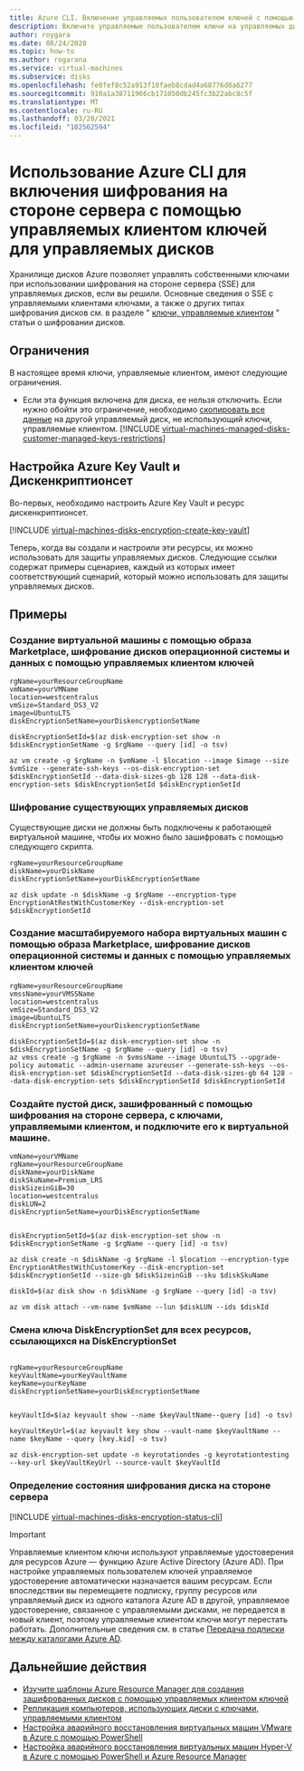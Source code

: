 ```yaml
---
title: Azure CLI. Включение управляемых пользователем ключей с помощью управляемых дисков SSE
description: Включите управляемые пользователем ключи на управляемых дисках с помощью Azure CLI.
author: roygara
ms.date: 08/24/2020
ms.topic: how-to
ms.author: rogarana
ms.service: virtual-machines
ms.subservice: disks
ms.openlocfilehash: fe0fef8c52a913f18faeb8cdad4a68776d8a6277
ms.sourcegitcommit: 910a1a38711966cb171050db245fc3b22abc8c5f
ms.translationtype: MT
ms.contentlocale: ru-RU
ms.lasthandoff: 03/20/2021
ms.locfileid: "102562594"
---
```

# <a name="use-the-azure-cli-to-enable-server-side-encryption-with-customer-managed-keys-for-managed-disks"></a>Использование Azure CLI для включения шифрования на стороне сервера с помощью управляемых клиентом ключей для управляемых дисков

Хранилище дисков Azure позволяет управлять собственными ключами при использовании шифрования на стороне сервера (SSE) для управляемых дисков, если вы решили. Основные сведения о SSE с управляемыми клиентами ключами, а также о других типах шифрования дисков см. в разделе " [ключи, управляемые клиентом](../disk-encryption.md#customer-managed-keys) " статьи о шифровании дисков.

## <a name="restrictions"></a>Ограничения

В настоящее время ключи, управляемые клиентом, имеют следующие ограничения.

- Если эта функция включена для диска, ее нельзя отключить.
    Если нужно обойти это ограничение, необходимо [скопировать все данные](disks-upload-vhd-to-managed-disk-cli.md#copy-a-managed-disk) на другой управляемый диск, не использующий ключи, управляемые клиентом.
[!INCLUDE [virtual-machines-managed-disks-customer-managed-keys-restrictions](../../../includes/virtual-machines-managed-disks-customer-managed-keys-restrictions.md)]

## <a name="set-up-your-azure-key-vault-and-diskencryptionset"></a>Настройка Azure Key Vault и Дискенкриптионсет

Во-первых, необходимо настроить Azure Key Vault и ресурс дискенкриптионсет.

[!INCLUDE [virtual-machines-disks-encryption-create-key-vault](../../../includes/virtual-machines-disks-encryption-create-key-vault-cli.md)]

Теперь, когда вы создали и настроили эти ресурсы, их можно использовать для защиты управляемых дисков. Следующие ссылки содержат примеры сценариев, каждый из которых имеет соответствующий сценарий, который можно использовать для защиты управляемых дисков.

## <a name="examples"></a>Примеры

### <a name="create-a-vm-using-a-marketplace-image-encrypting-the-os-and-data-disks-with-customer-managed-keys"></a>Создание виртуальной машины с помощью образа Marketplace, шифрование дисков операционной системы и данных с помощью управляемых клиентом ключей

```azurecli
rgName=yourResourceGroupName
vmName=yourVMName
location=westcentralus
vmSize=Standard_DS3_V2
image=UbuntuLTS 
diskEncryptionSetName=yourDiskencryptionSetName

diskEncryptionSetId=$(az disk-encryption-set show -n $diskEncryptionSetName -g $rgName --query [id] -o tsv)

az vm create -g $rgName -n $vmName -l $location --image $image --size $vmSize --generate-ssh-keys --os-disk-encryption-set $diskEncryptionSetId --data-disk-sizes-gb 128 128 --data-disk-encryption-sets $diskEncryptionSetId $diskEncryptionSetId
```

### <a name="encrypt-existing-managed-disks"></a>Шифрование существующих управляемых дисков 

Существующие диски не должны быть подключены к работающей виртуальной машине, чтобы их можно было зашифровать с помощью следующего скрипта.

```azurecli
rgName=yourResourceGroupName
diskName=yourDiskName
diskEncryptionSetName=yourDiskEncryptionSetName
 
az disk update -n $diskName -g $rgName --encryption-type EncryptionAtRestWithCustomerKey --disk-encryption-set $diskEncryptionSetId
```

### <a name="create-a-virtual-machine-scale-set-using-a-marketplace-image-encrypting-the-os-and-data-disks-with-customer-managed-keys"></a>Создание масштабируемого набора виртуальных машин с помощью образа Marketplace, шифрование дисков операционной системы и данных с помощью управляемых клиентом ключей

```azurecli
rgName=yourResourceGroupName
vmssName=yourVMSSName
location=westcentralus
vmSize=Standard_DS3_V2
image=UbuntuLTS 
diskEncryptionSetName=yourDiskencryptionSetName

diskEncryptionSetId=$(az disk-encryption-set show -n $diskEncryptionSetName -g $rgName --query [id] -o tsv)
az vmss create -g $rgName -n $vmssName --image UbuntuLTS --upgrade-policy automatic --admin-username azureuser --generate-ssh-keys --os-disk-encryption-set $diskEncryptionSetId --data-disk-sizes-gb 64 128 --data-disk-encryption-sets $diskEncryptionSetId $diskEncryptionSetId
```

### <a name="create-an-empty-disk-encrypted-using-server-side-encryption-with-customer-managed-keys-and-attach-it-to-a-vm"></a>Создайте пустой диск, зашифрованный с помощью шифрования на стороне сервера, с ключами, управляемыми клиентом, и подключите его к виртуальной машине.

```azurecli
vmName=yourVMName
rgName=yourResourceGroupName
diskName=yourDiskName
diskSkuName=Premium_LRS
diskSizeinGiB=30
location=westcentralus
diskLUN=2
diskEncryptionSetName=yourDiskEncryptionSetName


diskEncryptionSetId=$(az disk-encryption-set show -n $diskEncryptionSetName -g $rgName --query [id] -o tsv)

az disk create -n $diskName -g $rgName -l $location --encryption-type EncryptionAtRestWithCustomerKey --disk-encryption-set $diskEncryptionSetId --size-gb $diskSizeinGiB --sku $diskSkuName

diskId=$(az disk show -n $diskName -g $rgName --query [id] -o tsv)

az vm disk attach --vm-name $vmName --lun $diskLUN --ids $diskId 

```

### <a name="change-the-key-of-a-diskencryptionset-to-rotate-the-key-for-all-the-resources-referencing-the-diskencryptionset"></a>Смена ключа DiskEncryptionSet для всех ресурсов, ссылающихся на DiskEncryptionSet

```azurecli

rgName=yourResourceGroupName
keyVaultName=yourKeyVaultName
keyName=yourKeyName
diskEncryptionSetName=yourDiskEncryptionSetName


keyVaultId=$(az keyvault show --name $keyVaultName--query [id] -o tsv)

keyVaultKeyUrl=$(az keyvault key show --vault-name $keyVaultName --name $keyName --query [key.kid] -o tsv)

az disk-encryption-set update -n keyrotationdes -g keyrotationtesting --key-url $keyVaultKeyUrl --source-vault $keyVaultId

```

### <a name="find-the-status-of-server-side-encryption-of-a-disk"></a>Определение состояния шифрования диска на стороне сервера

[!INCLUDE [virtual-machines-disks-encryption-status-cli](../../../includes/virtual-machines-disks-encryption-status-cli.md)]

> [!IMPORTANT]
> Управляемые клиентом ключи используют управляемые удостоверения для ресурсов Azure — функцию Azure Active Directory (Azure AD). При настройке управляемых пользователем ключей управляемое удостоверение автоматически назначается вашим ресурсам. Если впоследствии вы перемещаете подписку, группу ресурсов или управляемый диск из одного каталога Azure AD в другой, управляемое удостоверение, связанное с управляемыми дисками, не передается в новый клиент, поэтому управляемые клиентом ключи могут перестать работать. Дополнительные сведения см. в статье [Передача подписки между каталогами Azure AD](../../active-directory/managed-identities-azure-resources/known-issues.md#transferring-a-subscription-between-azure-ad-directories).

## <a name="next-steps"></a>Дальнейшие действия

- [Изучите шаблоны Azure Resource Manager для создания зашифрованных дисков с помощью управляемых клиентом ключей](https://github.com/ramankumarlive/manageddiskscmkpreview)
- [Репликация компьютеров, использующих диски с ключами, управляемыми клиентом](../../site-recovery/azure-to-azure-how-to-enable-replication-cmk-disks.md)
- [Настройка аварийного восстановления виртуальных машин VMware в Azure с помощью PowerShell](../../site-recovery/vmware-azure-disaster-recovery-powershell.md#replicate-vmware-vms)
- [Настройка аварийного восстановления виртуальных машин Hyper-V в Azure с помощью PowerShell и Azure Resource Manager](../../site-recovery/hyper-v-azure-powershell-resource-manager.md#step-7-enable-vm-protection)